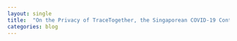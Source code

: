 ```yaml
---
layout: single
title:  "On the Privacy of TraceTogether, the Singaporean COVID-19 Contact Tracing Mobile App and Recommendations for Australia"
categories: blog
---
```


